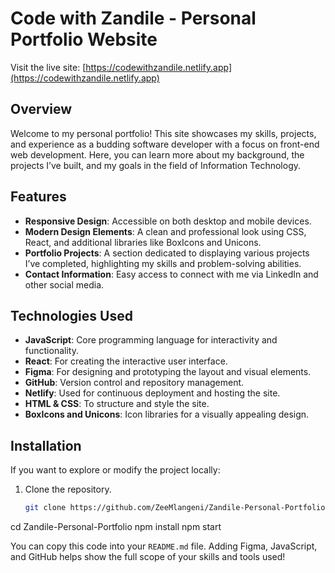 # Code with Zandile - Personal Portfolio Website

Visit the live site: [https://codewithzandile.netlify.app](https://codewithzandile.netlify.app)

## Overview
Welcome to my personal portfolio! This site showcases my skills, projects, and experience as a budding software developer with a focus on front-end web development. Here, you can learn more about my background, the projects I’ve built, and my goals in the field of Information Technology.

## Features
- **Responsive Design**: Accessible on both desktop and mobile devices.
- **Modern Design Elements**: A clean and professional look using CSS, React, and additional libraries like BoxIcons and Unicons.
- **Portfolio Projects**: A section dedicated to displaying various projects I’ve completed, highlighting my skills and problem-solving abilities.
- **Contact Information**: Easy access to connect with me via LinkedIn and other social media.

## Technologies Used
- **JavaScript**: Core programming language for interactivity and functionality.
- **React**: For creating the interactive user interface.
- **Figma**: For designing and prototyping the layout and visual elements.
- **GitHub**: Version control and repository management.
- **Netlify**: Used for continuous deployment and hosting the site.
- **HTML & CSS**: To structure and style the site.
- **BoxIcons and Unicons**: Icon libraries for a visually appealing design.

## Installation
If you want to explore or modify the project locally:
1. Clone the repository.
   ```bash
   git clone https://github.com/ZeeMlangeni/Zandile-Personal-Portfolio
cd Zandile-Personal-Portfolio
npm install
npm start

You can copy this code into your `README.md` file. Adding Figma, JavaScript, and GitHub helps show the full scope of your skills and tools used!
